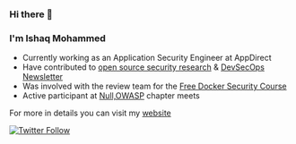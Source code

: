 ### Hi there 👋

### I'm Ishaq Mohammed

- Currently working as an Application Security Engineer at AppDirect  
- Have contributed to [open source security research](https://www.exploit-db.com/?author=9086) & [DevSecOps Newsletter](https://info.practical-devsecops.com/devsecops-newsletter)  
- Was involved with the review team for the [Free Docker Security Course](https://free-courses.practical-devsecops.com/docker-security-course/)  
- Active participant at [Null,OWASP](https://null.co.in/profile/2924-ishaq) chapter meets  


For more in details you can visit my [website](https://ishaqmohammed.me/)  

[![Twitter Follow](https://img.shields.io/twitter/follow/security_prince?style=social)](https://twitter.com/security_prince)
